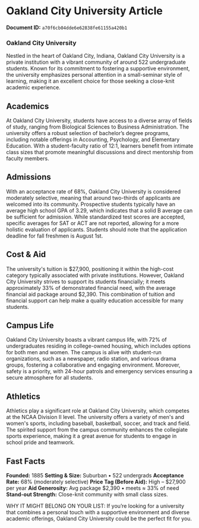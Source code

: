 # Oakland City University Article

**Document ID:** `a70f6cb04dde6e62838fe61155a420b1`

### Oakland City University

Nestled in the heart of Oakland City, Indiana, Oakland City University is a private institution with a vibrant community of around 522 undergraduate students. Known for its commitment to fostering a supportive environment, the university emphasizes personal attention in a small-seminar style of learning, making it an excellent choice for those seeking a close-knit academic experience.

## Academics
At Oakland City University, students have access to a diverse array of fields of study, ranging from Biological Sciences to Business Administration. The university offers a robust selection of bachelor’s degree programs, including notable offerings in Accounting, Psychology, and Elementary Education. With a student-faculty ratio of 12:1, learners benefit from intimate class sizes that promote meaningful discussions and direct mentorship from faculty members.

## Admissions
With an acceptance rate of 68%, Oakland City University is considered moderately selective, meaning that around two-thirds of applicants are welcomed into its community. Prospective students typically have an average high school GPA of 3.29, which indicates that a solid B average can be sufficient for admission. While standardized test scores are accepted, specific averages for SAT or ACT are not reported, allowing for a more holistic evaluation of applicants. Students should note that the application deadline for fall freshmen is August 1st.

## Cost & Aid
The university's tuition is $27,900, positioning it within the high-cost category typically associated with private institutions. However, Oakland City University strives to support its students financially; it meets approximately 33% of demonstrated financial need, with the average financial aid package around $2,390. This combination of tuition and financial support can help make a quality education accessible for many students.

## Campus Life
Oakland City University boasts a vibrant campus life, with 72% of undergraduates residing in college-owned housing, which includes options for both men and women. The campus is alive with student-run organizations, such as a newspaper, radio station, and various drama groups, fostering a collaborative and engaging environment. Moreover, safety is a priority, with 24-hour patrols and emergency services ensuring a secure atmosphere for all students.

## Athletics
Athletics play a significant role at Oakland City University, which competes at the NCAA Division II level. The university offers a variety of men's and women's sports, including baseball, basketball, soccer, and track and field. The spirited support from the campus community enhances the collegiate sports experience, making it a great avenue for students to engage in school pride and teamwork.

## Fast Facts
**Founded:** 1885
**Setting & Size:** Suburban • 522 undergrads
**Acceptance Rate:** 68% (moderately selective)
**Price Tag (Before Aid):** High – $27,900 per year
**Aid Generosity:** Avg package $2,390 • meets ≈ 33% of need
**Stand-out Strength:** Close-knit community with small class sizes.

WHY IT MIGHT BELONG ON YOUR LIST: If you’re looking for a university that combines a personal touch with a supportive environment and diverse academic offerings, Oakland City University could be the perfect fit for you.
